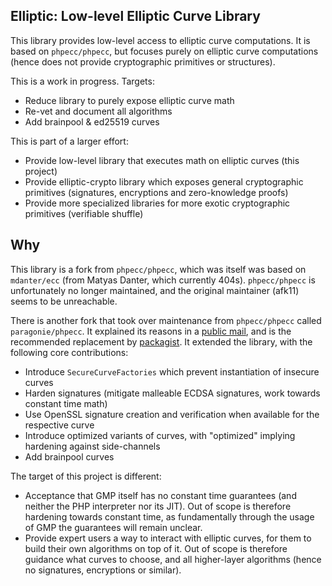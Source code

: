 ## Elliptic: Low-level Elliptic Curve Library

This library provides low-level access to elliptic curve computations. It is based on `phpecc/phpecc`, but focuses purely on elliptic curve computations (hence does not provide cryptographic primitives or structures).

This is a work in progress. Targets:
- Reduce library to purely expose elliptic curve math
- Re-vet and document all algorithms
- Add brainpool & ed25519 curves

This is part of a larger effort:
- Provide low-level library that executes math on elliptic curves (this project)
- Provide elliptic-crypto library which exposes general cryptographic primitives (signatures, encryptions and zero-knowledge proofs)
- Provide more specialized libraries for more exotic cryptographic primitives (verifiable shuffle)


## Why

This library is a fork from `phpecc/phpecc`, which was itself was based on `mdanter/ecc` (from Matyas Danter, which currently 404s). `phpecc/phpecc` is unfortunately no longer maintained, and the original maintainer (afk11) seems to be unreachable. 

There is another fork that took over maintenance from `phpecc/phpecc` called `paragonie/phpecc`. It explained its reasons in a [public mail](https://www.openwall.com/lists/oss-security/2024/04/24/4), and is the recommended replacement by [packagist](https://github.com/phpecc/phpecc/issues/289#issuecomment-2075703542). It extended the library, with the following core contributions:
- Introduce `SecureCurveFactories` which prevent instantiation of insecure curves
- Harden signatures (mitigate malleable ECDSA signatures, work towards constant time math)
- Use OpenSSL signature creation and verification when available for the respective curve
- Introduce optimized variants of curves, with "optimized" implying hardening against side-channels
- Add brainpool curves

The target of this project is different:
- Acceptance that GMP itself has no constant time guarantees (and neither the PHP interpreter nor its JIT). Out of scope is therefore hardening towards constant time, as fundamentally through the usage of GMP the guarantees will remain unclear.
- Provide expert users a way to interact with elliptic curves, for them to build their own algorithms on top of it. Out of scope is therefore guidance what curves to choose, and all higher-layer algorithms (hence no signatures, encryptions or similar). 
